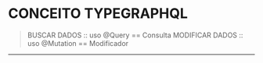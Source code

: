 # CONCEITO TYPEGRAPHQL

> BUSCAR DADOS :: uso @Query == Consulta
> MODIFICAR DADOS :: uso @Mutation == Modificador

---
